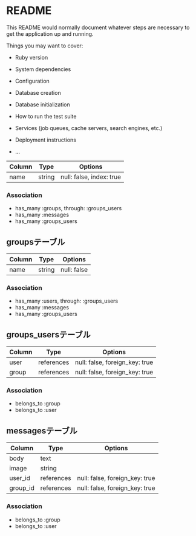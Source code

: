 # README

This README would normally document whatever steps are necessary to get the
application up and running.

Things you may want to cover:

* Ruby version

* System dependencies

* Configuration

* Database creation

* Database initialization

* How to run the test suite

* Services (job queues, cache servers, search engines, etc.)

* Deployment instructions

* ...

|Column|Type|Options|
|------|----|-------|
|name|string|null: false, index: true|


### Association
- has_many :groups, through: :groups_users
- has_many :messages
- has_many :groups_users



## groupsテーブル

|Column|Type|Options|
|------|----|-------|
|name|string|null: false|


### Association
- has_many :users, through: :groups_users
- has_many :messages
- has_many :groups_users



## groups_usersテーブル

|Column|Type|Options|
|------|----|-------|
|user|references|null: false, foreign_key: true|
|group|references|null: false, foreign_key: true|

### Association
- belongs_to :group
- belongs_to :user


## messagesテーブル

|Column|Type|Options|
|------|----|-------|
|body|text|
|image|string|
|user_id|references|null: false, foreign_key: true|
|group_id|references|null: false, foreign_key: true|

### Association
- belongs_to :group
- belongs_to :user
